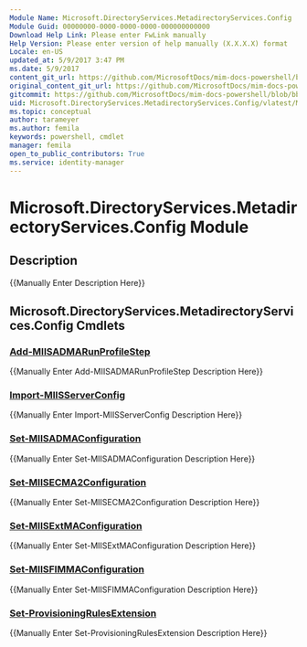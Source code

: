 ```yaml
---
Module Name: Microsoft.DirectoryServices.MetadirectoryServices.Config
Module Guid: 00000000-0000-0000-0000-000000000000
Download Help Link: Please enter FwLink manually
Help Version: Please enter version of help manually (X.X.X.X) format
Locale: en-US
updated_at: 5/9/2017 3:47 PM
ms.date: 5/9/2017
content_git_url: https://github.com/MicrosoftDocs/mim-docs-powershell/blob/live/mim-cmdlets/Microsoft.DirectoryServices.MetadirectoryServices.Config/vlatest/Microsoft.DirectoryServices.MetadirectoryServices.Config.md
original_content_git_url: https://github.com/MicrosoftDocs/mim-docs-powershell/blob/live/mim-cmdlets/Microsoft.DirectoryServices.MetadirectoryServices.Config/vlatest/Microsoft.DirectoryServices.MetadirectoryServices.Config.md
gitcommit: https://github.com/MicrosoftDocs/mim-docs-powershell/blob/bba03e1e0b7bea04619c48b98278723b1a8fc13d/mim-cmdlets/Microsoft.DirectoryServices.MetadirectoryServices.Config/vlatest/Microsoft.DirectoryServices.MetadirectoryServices.Config.md
uid: Microsoft.DirectoryServices.MetadirectoryServices.Config/vlatest/Microsoft.DirectoryServices.MetadirectoryServices.Config.md
ms.topic: conceptual
author: tarameyer
ms.author: femila
keywords: powershell, cmdlet
manager: femila
open_to_public_contributors: True
ms.service: identity-manager
---
```


# Microsoft.DirectoryServices.MetadirectoryServices.Config Module
## Description
{{Manually Enter Description Here}}

## Microsoft.DirectoryServices.MetadirectoryServices.Config Cmdlets
### [Add-MIISADMARunProfileStep](Add-MIISADMARunProfileStep.md)
{{Manually Enter Add-MIISADMARunProfileStep Description Here}}

### [Import-MIISServerConfig](Import-MIISServerConfig.md)
{{Manually Enter Import-MIISServerConfig Description Here}}

### [Set-MIISADMAConfiguration](Set-MIISADMAConfiguration.md)
{{Manually Enter Set-MIISADMAConfiguration Description Here}}

### [Set-MIISECMA2Configuration](Set-MIISECMA2Configuration.md)
{{Manually Enter Set-MIISECMA2Configuration Description Here}}

### [Set-MIISExtMAConfiguration](Set-MIISExtMAConfiguration.md)
{{Manually Enter Set-MIISExtMAConfiguration Description Here}}

### [Set-MIISFIMMAConfiguration](Set-MIISFIMMAConfiguration.md)
{{Manually Enter Set-MIISFIMMAConfiguration Description Here}}

### [Set-ProvisioningRulesExtension](Set-ProvisioningRulesExtension.md)
{{Manually Enter Set-ProvisioningRulesExtension Description Here}}

